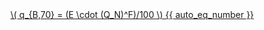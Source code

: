 <a href="/eco2_guide_center/1.%20ECO2%20Logic%20Guide/Hee1_Equation_List.html" class="equation-link" target="_blank" rel="noopener noreferrer">
  \( q_{B,70} = (E \cdot (Q_N)^F)/100 \) {{ auto_eq_number }}
</a>

